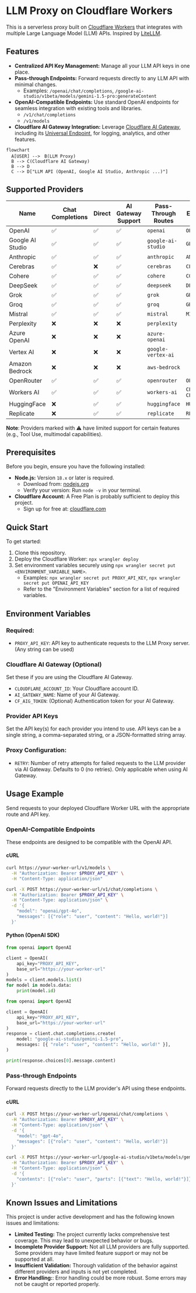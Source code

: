 # LLM Proxy on Cloudflare Workers

This is a serverless proxy built on [Cloudflare Workers](https://www.cloudflare.com/developer-platform/products/workers/) that integrates with multiple Large Language Model (LLM) APIs. Inspired by [LiteLLM](https://github.com/BerriAI/litellm).

## Features

- **Centralized API Key Management:** Manage all your LLM API keys in one place.
- **Pass-through Endpoints:** Forward requests directly to any LLM API with minimal changes.
  - Examples: `/openai/chat/completions`, `/google-ai-studio/v1beta/models/gemini-1.5-pro:generateContent`
- **OpenAI-Compatible Endpoints:** Use standard OpenAI endpoints for seamless integration with existing tools and libraries.
  - `/v1/chat/completions`
  - `/v1/models`
- **Cloudflare AI Gateway Integration:** Leverage [Cloudflare AI Gateway](https://www.cloudflare.com/developer-platform/products/ai-gateway/), including its [Universal Endpoint](https://developers.cloudflare.com/ai-gateway/providers/universal/), for logging, analytics, and other features.

```mermaid
flowchart
  A[USER] -->　B(LLM Proxy)
  B --> C(Cloudflare AI Gateway)
  B --> D
  C --> D["LLM API (OpenAI, Google AI Studio, Anthropic ...)"]
```

## Supported Providers

| Name             | Chat Completions | Direct | AI Gateway Support | Pass-Through Routes | Environment Variable                         |
| ---------------- | ---------------- | ------ | ------------------ | ------------------- | -------------------------------------------- |
| OpenAI           | ✅               | ✅     | ✅                 | `openai`            | `OPENAI_API_KEY`                             |
| Google AI Studio | ✅               | ✅     | ✅                 | `google-ai-studio`  | `GEMINI_API_KEY`                             |
| Anthropic        | ✅               | ✅     | ✅                 | `anthropic`         | `ANTHROPIC_API_KEY`                          |
| Cerebras         | ✅               | ❌     | ✅                 | `cerebras`          | `CEREBRAS_API_KEY`                           |
| Cohere           | ✅               | ✅     | ✅                 | `cohere`            | `COHERE_API_KEY`                             |
| DeepSeek         | ✅               | ✅     | ✅                 | `deepseek`          | `DEEPSEEK_API_KEY`                           |
| Grok             | ✅               | ✅     | ✅                 | `grok`              | `GROK_API_KEY`                               |
| Groq             | ✅               | ✅     | ✅                 | `groq`              | `GROQ_API_KEY`                               |
| Mistral          | ✅               | ✅     | ✅                 | `mistral`           | `MISTRAL_API_KEY`                            |
| Perplexity       | ❌               | ❌     | ❌                 | `perplexity`        |                                              |
| Azure OpenAI     | ❌               | ❌     | ❌                 | `azure-openai`      |                                              |
| Vertex AI        | ❌               | ❌     | ❌                 | `google-vertex-ai`  |                                              |
| Amazon Bedrock   | ❌               | ❌     | ❌                 | `aws-bedrock`       |                                              |
| OpenRouter       | ✅               | ✅     | ✅                 | `openrouter`        | `OPENROUTER_API_KEY`                         |
| Workers AI       | ✅               | ✅     | ✅                 | `workers-ai`        | `CLOUDFLARE_ACCOUNT_ID` `CLOUDFLARE_API_KEY` |
| HuggingFace      | ❌               | ✅     | ✅                 | `huggingface`       | `HUGGINGFACE_API_KEY`                        |
| Replicate        | ❌               | ✅     | ✅                 | `replicate`         | `REPLICATE_API_KEY`                          |

**Note**: Providers marked with ⚠️ have limited support for certain features (e.g., Tool Use, multimodal capabilities).

## Prerequisites

Before you begin, ensure you have the following installed:

- **Node.js:** Version `18.x` or later is required.
  - Download from: [nodejs.org](https://nodejs.org/)
  - Verify your version: Run `node -v` in your terminal.
- **Cloudflare Account:** A Free Plan is probably sufficient to deploy this project.
  - Sign up for free at: [cloudflare.com](https://www.cloudflare.com/)

## Quick Start

To get started:

1. Clone this repository.
2. Deploy the Cloudflare Worker: `npx wrangler deploy`
3. Set environment variables securely using `npx wrangler secret put <ENVIRONMENT_VARIABLE_NAME>`.
   - Examples: `npx wrangler secret put PROXY_API_KEY`, `npx wrangler secret put OPENAI_API_KEY`
   - Refer to the "Environment Variables" section for a list of required variables.

## Environment Variables

### Required:

- `PROXY_API_KEY`: API key to authenticate requests to the LLM Proxy server. (Any string can be used)

### Cloudflare AI Gateway (Optional)

Set these if you are using the Cloudflare AI Gateway.

- `CLOUDFLARE_ACCOUNT_ID`: Your Cloudflare account ID.
- `AI_GATEWAY_NAME`: Name of your AI Gateway.
- `CF_AIG_TOKEN`: (Optional) Authentication token for your AI Gateway.

### Provider API Keys

Set the API key(s) for each provider you intend to use. API keys can be a single string, a comma-separated string, or a JSON-formatted string array.

### Proxy Configuration:

- `RETRY`: Number of retry attempts for failed requests to the LLM provider via AI Gateway. Defaults to 0 (no retries). Only applicable when using AI Gateway.

## Usage Example

Send requests to your deployed Cloudflare Worker URL with the appropriate route and API key.

### OpenAI-Compatible Endpoints

These endpoints are designed to be compatible with the OpenAI API.

#### cURL

```bash
curl https://your-worker-url/v1/models \
  -H "Authorization: Bearer $PROXY_API_KEY" \
  -H "Content-Type: application/json"
```

```bash
curl -X POST https://your-worker-url/v1/chat/completions \
  -H "Authorization: Bearer $PROXY_API_KEY" \
  -H "Content-Type: application/json" \
  -d '{
    "model": "openai/gpt-4o",
    "messages": [{"role": "user", "content": "Hello, world!"}]
  }'
```

#### Python (OpenAI SDK)

```Python
from openai import OpenAI

client = OpenAI(
    api_key="PROXY_API_KEY",
    base_url="https://your-worker-url"
)
models = client.models.list()
for model in models.data:
    print(model.id)
```

```python
from openai import OpenAI

client = OpenAI(
    api_key="PROXY_API_KEY",
    base_url="https://your-worker-url"
)
response = client.chat.completions.create(
    model: "google-ai-studio/gemini-1.5-pro",
    messages: [{ "role": "user", "content": "Hello, world!" }],
)

print(response.choices[0].message.content)
```

### Pass-through Endpoints

Forward requests directly to the LLM provider's API using these endpoints.

#### cURL

```bash
curl -X POST https://your-worker-url/openai/chat/completions \
  -H "Authorization: Bearer $PROXY_API_KEY" \
  -H "Content-Type: application/json" \
  -d '{
    "model": "gpt-4o",
    "messages": [{"role": "user", "content": "Hello, world!"}]
  }'
```

```bash
curl -X POST https://your-worker-url/google-ai-studio/v1beta/models/gemini-1.5-pro:generateContent \
  -H "Authorization: Bearer $PROXY_API_KEY" \
  -H "Content-Type: application/json" \
  -d '{
    "contents": [{"role": "user", "parts": [{"text": "Hello, world!"}]}]
  }'
```

## Known Issues and Limitations

This project is under active development and has the following known issues and limitations:

- **Limited Testing:** The project currently lacks comprehensive test coverage. This may lead to unexpected behavior or bugs.
- **Incomplete Provider Support:** Not all LLM providers are fully supported. Some providers may have limited feature support or may not be supported at all.
- **Insufficient Validation:** Thorough validation of the behavior against different providers and inputs is not yet completed.
- **Error Handling:**: Error handling could be more robust. Some errors may not be caught or reported properly.
